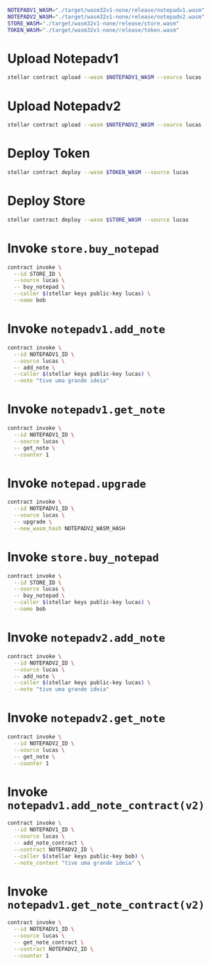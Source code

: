 ```bash
NOTEPADV1_WASM="./target/wasm32v1-none/release/notepadv1.wasm"
NOTEPADV2_WASM="./target/wasm32v1-none/release/notepadv2.wasm"
STORE_WASM="./target/wasm32v1-none/release/store.wasm"
TOKEN_WASM="./target/wasm32v1-none/release/token.wasm"
```

# Upload Notepadv1

```bash
stellar contract upload --wasm $NOTEPADV1_WASM --source lucas
```

# Upload Notepadv2

```bash
stellar contract upload --wasm $NOTEPADV2_WASM --source lucas
```

# Deploy Token

```bash
stellar contract deploy --wasm $TOKEN_WASM --source lucas
```

# Deploy Store

```bash
stellar contract deploy --wasm $STORE_WASM --source lucas
```

# Invoke `store.buy_notepad`

```bash
contract invoke \
  --id STORE_ID \
  --source lucas \
  -- buy_notepad \
  --caller $(stellar keys public-key lucas) \
  --name bob
```

# Invoke `notepadv1.add_note`

```bash
contract invoke \
  --id NOTEPADV1_ID \
  --source lucas \
  -- add_note \
  --caller $(stellar keys public-key lucas) \
  --note "tive uma grande ideia"
```

# Invoke `notepadv1.get_note`

```bash
contract invoke \
  --id NOTEPADV1_ID \
  --source lucas \
  -- get_note \
  --counter 1
```

# Invoke `notepad.upgrade`

```bash
contract invoke \
  --id NOTEPADV1_ID \
  --source lucas \
  -- upgrade \
  --new_wasm_hash NOTEPADV2_WASM_HASH
```

# Invoke `store.buy_notepad`

```bash
contract invoke \
  --id STORE_ID \
  --source lucas \
  -- buy_notepad \
  --caller $(stellar keys public-key lucas) \
  --name bob
```

# Invoke `notepadv2.add_note`

```bash
contract invoke \
  --id NOTEPADV2_ID \
  --source lucas \
  -- add_note \
  --caller $(stellar keys public-key lucas) \
  --note "tive uma grande ideia"
```

# Invoke `notepadv2.get_note`

```bash
contract invoke \
  --id NOTEPADV2_ID \
  --source lucas \
  -- get_note \
  --counter 1
```

# Invoke `notepadv1.add_note_contract(v2)`

```bash
contract invoke \
  --id NOTEPADV1_ID \
  --source lucas \
  -- add_note_contract \
  --contract NOTEPADV2_ID \
  --caller $(stellar keys public-key bob) \
  --note_content "tive uma grande ideia" \
```

# Invoke `notepadv1.get_note_contract(v2)`

```bash
contract invoke \
  --id NOTEPADV1_ID \
  --source lucas \
  -- get_note_contract \
  --contract NOTEPADV2_ID \
  --counter 1
```
